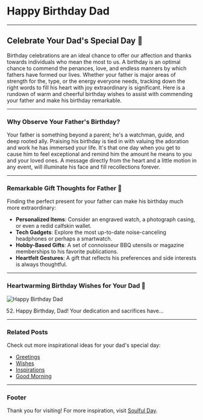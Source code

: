 # Happy Birthday Dad

---

## Celebrate Your Dad's Special Day 🎉

Birthday celebrations are an ideal chance to offer our affection and thanks towards individuals who mean the most to us. A birthday is an optimal chance to commend the penances, love, and endless manners by which fathers have formed our lives. Whether your father is major areas of strength for the, type, or the energy everyone needs, tracking down the right words to fill his heart with joy extraordinary is significant. Here is a rundown of warm and cheerful birthday wishes to assist with commending your father and make his birthday remarkable.

---

### Why Observe Your Father's Birthday?

Your father is something beyond a parent; he's a watchman, guide, and deep rooted ally. Praising his birthday is tied in with valuing the adoration and work he has immersed your life. It's that one day when you get to cause him to feel exceptional and remind him the amount he means to you and your loved ones. A message directly from the heart and a little motion in any event, will illuminate his face and fill recollections forever.

---

### Remarkable Gift Thoughts for Father 🎁

Finding the perfect present for your father can make his birthday much more extraordinary:

- **Personalized Items**: Consider an engraved watch, a photograph casing, or even a redid calfskin wallet.
- **Tech Gadgets**: Explore the most up-to-date noise-canceling headphones or perhaps a smartwatch.
- **Hobby-Based Gifts**: A set of connoisseur BBQ utensils or magazine memberships to his favorite publications.
- **Heartfelt Gestures**: A gift that reflects his preferences and side interests is always thoughtful.

---

### Heartwarming Birthday Wishes for Your Dad 💖

![Happy Birthday Dad](https://blogger.googleusercontent.com/img/b/R29vZ2xl/AVvXsEid5jpKRRK1RR_CM6Zb3JsQ2-4t2RnYQSF-uKFcBtfr2ynDkfzvh37FuSL7XqcrI2Wrjzo9GsTMUMtqZ1RKWX-o-pZinCPOMvyL6Twgc8pfXG1c0vimNYPYE8JSNfIhnrZcGausqox6EKGRWn1lD5JobvERKq01biNr8_N-cuE1Crw89159QetISLqXVfNB/s16000/28.jpg)

52. Happy Birthday, Dad! Your dedication and sacrifices have...

---

### Related Posts

Check out more inspirational ideas for your dad's special day:

- [Greetings](https://soulfulday.com/Greetings)
- [Wishes](https://soulfulday.com/Wishes)
- [Inspirations](https://soulfulday.com/Inspirations)
- [Good Morning](https://soulfulday.com/Good-Morning)

---

### Footer

Thank you for visiting! For more inspiration, visit [Soulful Day](https://soulfulday.com/).
